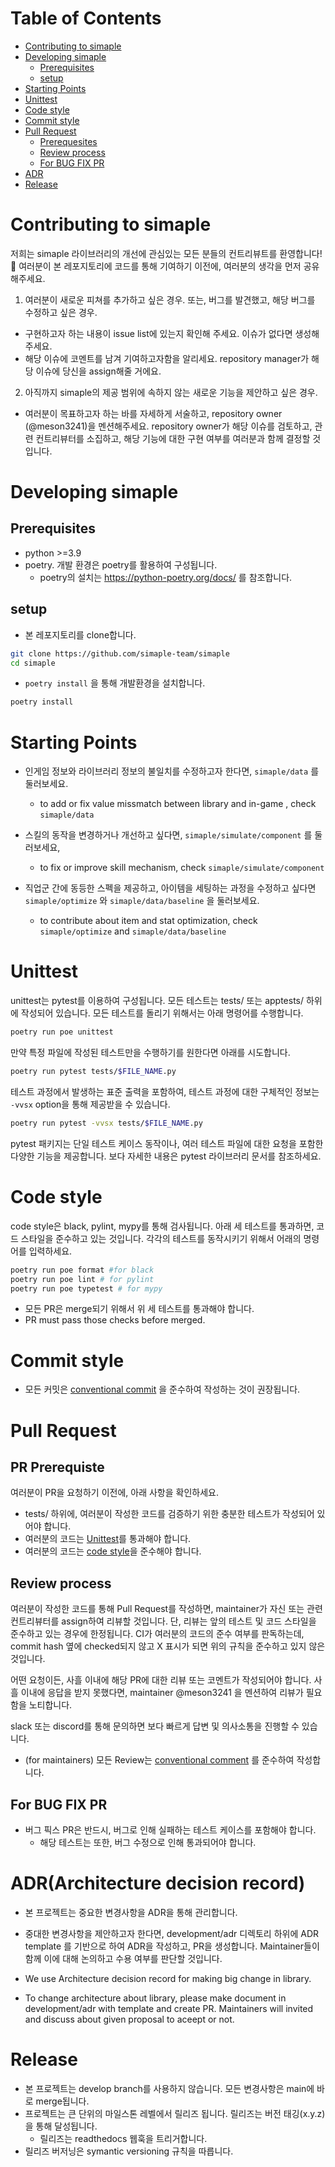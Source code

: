 # Table of Contents

<!-- toc -->

- [Contributing to simaple](#contributing-to-simaple)
- [Developing simaple](#developing-simaple)
  - [Prerequisites](#prerequisites)
  - [setup](#setup)
- [Starting Points](#starting-points)
- [Unittest](#unittest)
- [Code style]($code-style)
- [Commit style]($commit-style)
- [Pull Request](#pull-request)
  - [Prerequesites](#pr-prerequiste)
  - [Review process](#review-process)
  - [For BUG FIX PR](#for-bug-fix-pr)
- [ADR](#adrarchitecture-decision-record)
- [Release](#release)

<!-- tocstop -->

# Contributing to simaple

저희는 simaple 라이브러리의 개선에 관심있는 모든 분들의 컨트리뷰트를 환영합니다! &#127881;
여러분이 본 레포지토리에 코드를 통해 기여하기 이전에, 여러분의 생각을 먼저 공유해주세요.

1. 여러분이 새로운 피쳐를 추가하고 싶은 경우. 또는, 버그를 발견했고, 해당 버그를 수정하고 싶은 경우.
  - 구현하고자 하는 내용이 issue list에 있는지 확인해 주세요. 이슈가 없다면 생성해주세요.
  - 해당 이슈에 코멘트를 남겨 기여하고자함을 알리세요. repository manager가 해당 이슈에 당신을 assign해줄 거에요.

2. 아직까지 simaple의 제공 범위에 속하지 않는 새로운 기능을 제안하고 싶은 경우.
  - 여러분이 목표하고자 하는 바를 자세하게 서술하고, repository owner (@meson3241)을 멘션해주세요. repository owner가 해당 이슈를 검토하고, 관련 컨트리뷰터를 소집하고, 해당 기능에 대한 구현 여부를 여러분과 함께 결정할 것입니다.


# Developing simaple


## Prerequisites

- python >=3.9 
- poetry. 개발 환경은 poetry를 활용하여 구성됩니다.
  - poetry의 설치는 https://python-poetry.org/docs/ 를 참조합니다.

## setup

- 본 레포지토리를 clone합니다.
```bash
git clone https://github.com/simaple-team/simaple
cd simaple
```

- `poetry install` 을 통해 개발환경을 설치합니다.
```bash
poetry install
```

# Starting Points
- 인게임 정보와 라이브러리 정보의 불일치를 수정하고자 한다면, `simaple/data` 를 둘러보세요.
  - to add or fix value missmatch between library and  in-game , check `simaple/data`

- 스킬의 동작을 변경하거나 개선하고 싶다면, `simaple/simulate/component` 를 둘러보세요,
  - to fix or improve skill mechanism, check `simaple/simulate/component`

- 직업군 간에 동등한 스펙을 제공하고, 아이템을 세팅하는 과정을 수정하고 싶다면 `simaple/optimize` 와 `simaple/data/baseline` 을 둘러보세요.
  - to contribute about item and stat optimization, check `simaple/optimize` and `simaple/data/baseline`



# Unittest
unittest는 pytest를 이용하여 구성됩니다. 모든 테스트는 tests/ 또는 apptests/ 하위에 작성되어 있습니다. 모든 테스트를 돌리기 위해서는 아래 명령어를 수행합니다.

```bash
poetry run poe unittest
```

만약 특정 파일에 작성된 테스트만을 수행하기를 원한다면 아래를 시도합니다.

```bash
poetry run pytest tests/$FILE_NAME.py
```

테스트 과정에서 발생하는 표준 출력을 포함하여, 테스트 과정에 대한 구체적인 정보는 `-vvsx` option을 통해 제공받을 수 있습니다.

```bash
poetry run pytest -vvsx tests/$FILE_NAME.py
```

pytest 패키지는 단일 테스트 케이스 동작이나, 여러 테스트 파일에 대한 요청을 포함한 다양한 기능을 제공합니다. 보다 자세한 내용은 pytest 라이브러리 문서를 참조하세요.


# Code style
code style은 black, pylint, mypy를 통해 검사됩니다. 
아래 세 테스트를 통과하면, 코드 스타일을 준수하고 있는 것입니다. 각각의 테스트를 동작시키기 위해서 어래의 명령어를 입력하세요.

```bash
poetry run poe format #for black
poetry run poe lint # for pylint
poetry run poe typetest # for mypy
```

- 모든 PR은 merge되기 위해서 위 세 테스트를 통과해야 합니다.
- PR must pass those checks before merged.

# Commit style
- 모든 커밋은 [conventional commit](https://www.conventionalcommits.org/en/v1.0.0/) 을 준수하여 작성하는 것이 권장됩니다.


# Pull Request

## PR Prerequiste
여러분이 PR을 요청하기 이전에, 아래 사항을 확인하세요.
  - tests/ 하위에, 여러분이 작성한 코드를 검증하기 위한 충분한 테스트가 작성되어 있어야 합니다.
  - 여러분의 코드는 [Unittest](#unittest)를 통과해야 합니다.
  - 여러분의 코드는 [code style](#code-style)을 준수해야 합니다.

## Review process
여러분이 작성한 코드를 통해 Pull Request를 작성하면, maintainer가 자신 또는 관련 컨트리뷰터를 assign하여 리뷰할 것입니다. 단, 리뷰는 앞의 테스트 및 코드 스타일을 준수하고 있는 경우에 한정됩니다. CI가 여러분의 코드의 준수 여부를 판독하는데, commit hash 옆에 checked되지 않고 X 표시가 되면 위의 규칙을 준수하고 있지 않은 것입니다. 

어떤 요청이든, 사흘 이내에 해당 PR에 대한 리뷰 또는 코멘트가 작성되어야 합니다. 사흘 이내에 응답을 받지 못했다면, maintainer @meson3241 을 멘션하여 리뷰가 필요함을 노티합니다.

slack 또는 discord를 통해 문의하면 보다 빠르게 답변 및 의사소통을 진행할 수 있습니다.

- (for maintainers) 모든 Review는 [conventional comment](https://conventionalcomments.org/) 를 준수하여 작성합니다.


## For BUG FIX PR
- 버그 픽스 PR은 반드시, 버그로 인해 실패하는 테스트 케이스를 포함해야 합니다.
  - 해당 테스트는 또한, 버그 수정으로 인해 통과되어야 합니다.

# ADR(Architecture decision record)
- 본 프로젝트는 중요한 변경사항을 ADR을 통해 관리합니다.
- 중대한 변경사항을 제안하고자 한다면, development/adr 디렉토리 하위에 ADR template 를 기반으로 하여 ADR을 작성하고, PR을 생성합니다. Maintainer들이 함께 이에 대해 논의하고 수용 여부를 판단할 것입니다.

- We use Architecture decision record for making big change in library.
- To change architecture about library, please make document in development/adr with template and create PR. Maintainers will invited and discuss about given proposal to aceept or not.


# Release
- 본 프로젝트는 develop branch를 사용하지 않습니다. 모든 변경사항은 main에 바로 merge됩니다.
- 프로젝트는 큰 단위의 마일스톤 레벨에서 릴리즈 됩니다. 릴리즈는 버전 태깅(x.y.z)을 통해 달성됩니다.
  - 릴리즈는 readthedocs 웹훅을 트리거합니다.
- 릴리즈 버저닝은 symantic versioning 규칙을 따릅니다.

